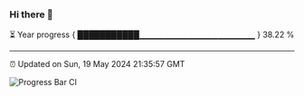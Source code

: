 ### Hi there 👋

⏳ Year progress { ███████████▁▁▁▁▁▁▁▁▁▁▁▁▁▁▁▁▁▁▁ } 38.22 %

---

⏰ Updated on Sun, 19 May 2024 21:35:57 GMT

![Progress Bar CI](https://github.com/IshwaranRudhara/GIT-ACTION/workflows/Progress%20Bar%20CI/badge.svg)
